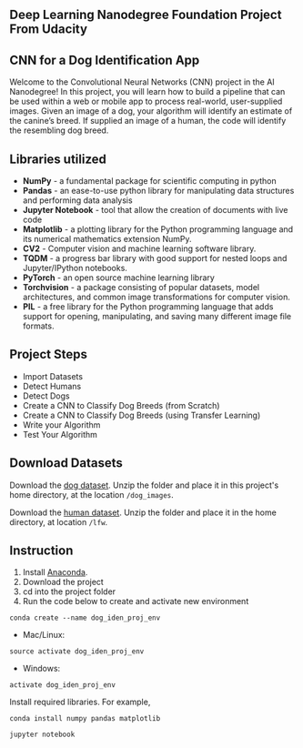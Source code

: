## Deep Learning Nanodegree Foundation Project From Udacity

## CNN for a Dog Identification App

Welcome to the Convolutional Neural Networks (CNN) project in the AI Nanodegree! In this project, you will learn how to build a pipeline that can be used within a web or mobile app to process real-world, user-supplied images. Given an image of a dog, your algorithm will identify an estimate of the canine’s breed. If supplied an image of a human, the code will identify the resembling dog breed.

## Libraries utilized

- **NumPy** - a fundamental package for scientific computing in python
- **Pandas** - an ease-to-use python library for manipulating data structures and performing data analysis
- **Jupyter Notebook** - tool that allow the creation of documents with live code
- **Matplotlib** - a plotting library for the Python programming language and its numerical mathematics extension NumPy.
- **CV2** - Computer vision and machine learning software library.
- **TQDM** - a progress bar library with good support for nested loops and Jupyter/IPython notebooks.
- **PyTorch** - an open source machine learning library
- **Torchvision** - a package consisting of popular datasets, model architectures, and common image transformations for computer vision.
- **PIL** - a free library for the Python programming language that adds support for opening, manipulating, and saving many different image file formats.

## Project Steps

- Import Datasets 
- Detect Humans
- Detect Dogs
- Create a CNN to Classify Dog Breeds (from Scratch)
- Create a CNN to Classify Dog Breeds (using Transfer Learning)
- Write your Algorithm
- Test Your Algorithm

## Download Datasets
Download the [dog dataset](https://s3-us-west-1.amazonaws.com/udacity-aind/dog-project/dogImages.zip). Unzip the folder and place it in this project's home directory, at the location ```/dog_images```.

Download the [human dataset](https://s3-us-west-1.amazonaws.com/udacity-aind/dog-project/lfw.zip). Unzip the folder and place it in the home directory, at location ```/lfw```.

## Instruction

1. Install [Anaconda](https://www.anaconda.com/distribution/).
2. Download the project
3. cd into the project folder
4. Run the code below to create and activate new environment

```
conda create --name dog_iden_proj_env
```
 - Mac/Linux: 
```
source activate dog_iden_proj_env 
```
 - Windows:
```
activate dog_iden_proj_env
```
Install required libraries. For example, 
```
conda install numpy pandas matplotlib
```
```
jupyter notebook
```

